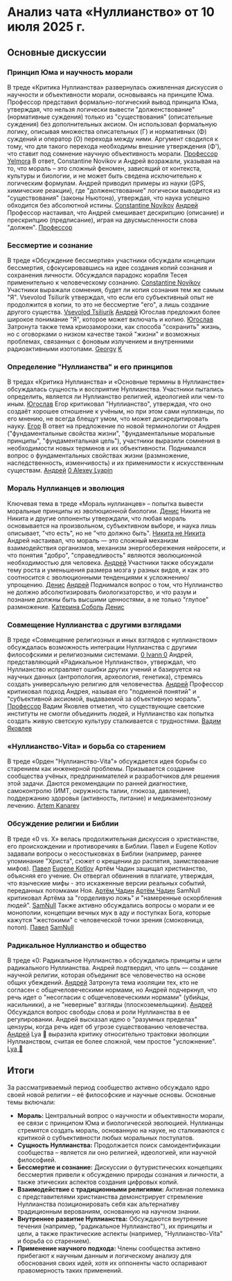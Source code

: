 # Анализ чата «Нуллианство» от 10 июля 2025 г.

## Основные дискуссии

### Принцип Юма и научность морали
В треде «Критика Нуллианства» развернулась оживленная дискуссия о научности и объективности морали, основываясь на принципе Юма.
Профессор представил формально-логический вывод принципа Юма, утверждая, что нельзя логически вывести "долженствование" (нормативные суждения) только из "существования" (описательные суждения) без дополнительных аксиом. Он использовал формальную логику, описывая множества описательных (Γ) и нормативных (Φ) суждений и оператор (O) перехода между ними. Аргумент сводился к тому, что для такого перехода необходимы внешние утверждения (Φ'), что ставит под сомнение научную объективность морали.
[Профессор](https://t.me/NullianityNull/4112/181355)
[Yelmora](https://t.me/NullianityNull/4112/181363)
В ответ, Constantine Novikov и Андрей возражали, указывая на то, что мораль – это сложный феномен, зависящий от контекста, культуры и биологии, и не может быть сведена исключительно к логическим формулам. Андрей приводил примеры из науки (GPS, химические реакции), где "долженствование" логически выводится из "существования" (законы Ньютона), утверждая, что наука успешно обходится без абсолютной истины.
[Constantine Novikov](https://t.me/NullianityNull/4112/182305)
[Андрей](https://t.me/NullianityNull/4112/182386)
Профессор настаивал, что Андрей смешивает дескрипцию (описание) и прескрипцию (предписание), играя на двусмысленности слова "должен".
[Профессор](https://t.me/NullianityNull/4112/182792)

### Бессмертие и сознание
В треде «Обсуждение бессмертия» участники обсуждали концепции бессмертия, сфокусировавшись на идее создания копий сознания и сохранения личности. Обсуждался парадокс корабля Тесея применительно к человеческому сознанию.
[Constantine Novikov](https://t.me/NullianityNull/4112/184899)
Участники выражали сомнения, будет ли копия сознания тем же самым "Я". Vsevolod Tsiliurik утверждал, что если его субъективный опыт не продолжится в копии, то это не бессмертие "его", а лишь создание другого существа.
[Vsevolod Tsiliurik](https://t.me/NullianityNull/4112/185153)
[Андрей](https://t.me/NullianityNull/4112/185191)
Югослав предложил более широкое понимание "Я", которое может включать и копию.
[Югослав](https://t.me/NullianityNull/82394/185660)
Затронута также тема криозаморозки, как способа "сохранить" жизнь, но с оговорками о низком качестве такой "жизни" и возможных проблемах, связанных с фоновым излучением и внутренними радиоактивными изотопами.
[Georgy](https://t.me/NullianityNull/82394/183966)
[K](https://t.me/NullianityNull/82394/184400)

### Определение "Нуллианства" и его принципов
В тредах «Критика Нуллианства» и «Основные термины в Нуллианстве» обсуждалась сущность и восприятие Нуллианства. Участники пытались определить, является ли Нуллианство религией, идеологией или чем-то иным.
[Югослав](https://t.me/NullianityNull/4112/183155)
Егор критиковал "Нуллианство", утверждая, что оно создаёт хорошее отношение к учёным, но при этом сами нуллианцы, по его мнению, не всегда блещут умом, что может дискредитировать науку.
[Егор](https://tme/NullianityNull/4112/183340)
В ответ на предложение по новой терминологии от Андрея ("фундаментальные свойства жизни", "фундаментальные моральные принципы", "фундаментальная цель"), участники выразили сомнения в необходимости новых терминов и их объективности. Поднимался вопрос о фундаментальных свойствах жизни (размножение, наследственность, изменчивость) и их применимости к искусственным существам.
[Андрей](https://t.me/NullianityNull/153472/181821)
[0 Alexey Lyapin](https://t.me/NullianityNull/153472/181842)

### Мораль Нуллианцев и эволюция
Ключевая тема в треде «Мораль нуллианцев» – попытка вывести моральные принципы из эволюционной биологии.
[Денис](https://t.me/NullianityNull/179921/181840)
Никита не Никита и другие оппоненты утверждали, что любая мораль основывается на произвольном, субъективном выборе, и наука лишь описывает, "что есть", но не "что должно быть".
[Никита не Никита](https://t.me/NullianityNull/179921/181843)
Андрей настаивал, что мораль — это сложный механизм взаимодействия организмов, механизм энергосбережения нейросети, и что понятия "добро", "справедливость" являются эволюционной необходимостью для человека.
[Андрей](https://t.me/NullianityNull/179921/182417)
Участники также обсуждали тему роста и уменьшения размера мозга у разных видов, и как это соотносится с эволюционными тенденциями к усложнению/упрощению.
[Денис](https://t.me/NullianityNull/179921/181887)
[Андрей](https://t.me/NullianityNull/179921/181927)
Поднимался вопрос о том, что Нуллианство не должно абсолютизировать биологизаторство, и что разум и познание должны быть высшими ценностями, а не только "глупое" размножение.
[Катерина Соболь](https://t.me/NullianityNull/179921/182039)
[Денис](https://t.me/NullianityNull/179921/182197)

### Совмещение Нуллианства с другими взглядами
В треде «Совмещение религиозных и иных взглядов с нуллианством» обсуждалась возможность интеграции Нуллианства с другими философскими и религиозными системами.
[0 Ivann 0](https://t.me/NullianityNull/182949/184116)
Андрей, представляющий «Радикальное Нуллианство», утверждал, что Нуллианство исправляет ошибки других учений и базируется на научных данных (антропология, археология, генетика), стремясь создать универсальную религию для человечества.
[Андрей](https://t.me/NullianityNull/182949/184130)
Профессор критиковал подход Андрея, называя его "подменой понятий" и "субъективной аксиомой, выдаваемой за объективную мораль".
[Профессор](https://t.me/NullianityNull/182949/184196)
Вадим Яковлев отметил, что существующие светские институты не смогли объединить людей, и Нуллианство как попытка создать живую светскую культуру сталкивается с трудностями.
[Вадим Яковлев](https://t.me/NullianityNull/20540/185452)

### «Нуллианство-Vita» и борьба со старением
В треде «0рден "Нуллианство-Vita"» обсуждается идея борьбы со старением как инженерной проблемы. Призывается создание сообщества учёных, предпринимателей и разработчиков для решения этой задачи. Даются рекомендации по ранней диагностике, самоконтролю (ИМТ, окружность талии, глюкоза, давление), поддержанию здоровья (активность, питание) и медикаментозному лечению.
[Artem Kanarev](https://t.me/NullianityNull/78768/181892)

### Обсуждение религии и Библии
В треде «0 vs. X» велась продолжительная дискуссия о христианстве, его происхождении и противоречиях в Библии.
Павел и Eugene Kotlov задавали вопросы о несостыковках в Библии (например, раннее упоминание "Христа", сюжет о крещении до распятия, заимствование мифов).
[Павел](https://t.me/NullianityNull/77683/181287)
[Eugene Kotlov](https://t.me/NullianityNull/77683/181632)
Артём Чадин защищал христианство, объясняя его учение. Он отвергал обвинения в плагиате, утверждая, что языческие мифы - это искаженные версии реальных событий, переданных потомками Ноя.
[Артём Чадин](https://t.me/NullianityNull/77683/182397)
[Артём Чадин](https://t.me/NullianityNull/77683/182415)
SamNull критиковал Артёма за "горделивую ложь" и "намеренные оскорбления людей".
[SamNull](https://t.me/NullianityNull/77683/182428)
Также активно обсуждались вопросы о морали и ее монополии, концепции вечных мук в аду и поступках Бога, которые кажутся "жестокими" с человеческой точки зрения (смоковница, потоп).
[Павел](https://tme/NullianityNull/77683/182462)
[SamNull](https://t.me/NullianityNull/77683/183242)

### Радикальное Нуллианство и общество
В треде «0: Радикальное Нуллианство.» обсуждались принципы и цели радикального Нуллианства. Андрей подтвердил, что цель — создание научной религии, которая объединит все человечество на основе общих убеждений.
[Андрей](https://t.me/NullianityNull/20540/182603)
Затронута тема изоляции тех, кто не согласен с общечеловеческими нормами, но Андрей подчеркнул, что речь идет о "несогласии с общечеловеческими нормами" (убийцы, насильники), а не "неверные" взгляды (плоскоземельщики).
[Андрей](https://t.me/NullianityNull/20540/182664)
Обсуждался вопрос свободы слова и роли Нуллианства в ее регулировании. Андрей высказал идею о "разумных пределах" цензуры, когда речь идет об угрозе существованию человечества.
[Андрей](https://t.me/NullianityNull/20540/182793)
Lyа 🌴 выразила критику относительно трактовки эволюции Нуллианством, считая ее более сложной, чем простое "усложнение".
[Lyа 🌴](https://t.me/NullianityNull/20540/184381)

## Итоги

За рассматриваемый период сообщество активно обсуждало ядро своей новой религии – её философские и научные основы. Основные темы включали:
* **Мораль:** Центральный вопрос о научности и объективности морали, ее связи с принципом Юма и биологической эволюцией. Нуллианцы стремятся создать мораль, основанную на науке, но сталкиваются с критикой о субъективности любых моральных постулатов.
* **Сущность Нуллианства:** Продолжается поиск самоидентификации сообщества – является ли оно религией, идеологией, или научной философией.
* **Бессмертие и сознание:** Дискуссии о футуристических концепциях бессмертия привели к обсуждению природы сознания и личности, а также этических аспектов создания цифровых копий.
* **Взаимодействие с традиционными религиями:** Активная полемика с представителями христианства демонстрирует стремление Нуллианства позиционировать себя как альтернативу традиционным верованиям, основанную на научном знании.
* **Внутреннее развитие Нуллианства:** Обсуждаются внутренние течения (например, "радикальное Нуллианство"), их принципы и цели, а также практические аспекты (например, "Нуллианство-Vita" и борьба со старением).
* **Применение научного подхода:** Члены сообщества активно прибегают к научным данным и логическому анализу для обоснования своих идей, хотя их оппоненты часто оспаривают правомерность таких применений.